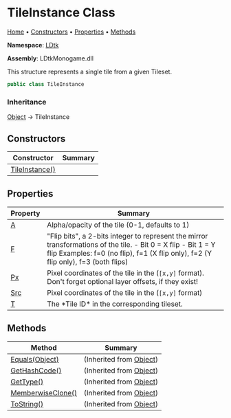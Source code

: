 # TileInstance Class

[Home](../../README.md) &#x2022; [Constructors](#constructors) &#x2022; [Properties](#properties) &#x2022; [Methods](#methods)

**Namespace**: [LDtk](../README.md)

**Assembly**: LDtkMonogame\.dll

  
 This structure represents a single tile from a given Tileset\. 

```csharp
public class TileInstance
```

### Inheritance

[Object](https://docs.microsoft.com/en-us/dotnet/api/system.object) &#x2192; TileInstance

## Constructors

| Constructor | Summary |
| ----------- | ------- |
| [TileInstance()](-ctor/README.md) | |

## Properties

| Property | Summary |
| -------- | ------- |
| [A](A/README.md) |  Alpha/opacity of the tile \(0\-1, defaults to 1\)  |
| [F](F/README.md) |  "Flip bits", a 2\-bits integer to represent the mirror transformations of the tile\.   \- Bit 0 = X flip   \- Bit 1 = Y flip   Examples: f=0 \(no flip\), f=1 \(X flip only\), f=2 \(Y flip only\), f=3 \(both flips\)  |
| [Px](Px/README.md) |  Pixel coordinates of the tile in the  \(`[x,y]` format\)\. Don't forget optional layer offsets, if they exist\!  |
| [Src](Src/README.md) |  Pixel coordinates of the tile in the  \(`[x,y]` format\)  |
| [T](T/README.md) |  The \*Tile ID\* in the corresponding tileset\.  |

## Methods

| Method | Summary |
| ------ | ------- |
| [Equals(Object)](https://docs.microsoft.com/en-us/dotnet/api/system.object.equals) |  \(Inherited from [Object](https://docs.microsoft.com/en-us/dotnet/api/system.object)\) |
| [GetHashCode()](https://docs.microsoft.com/en-us/dotnet/api/system.object.gethashcode) |  \(Inherited from [Object](https://docs.microsoft.com/en-us/dotnet/api/system.object)\) |
| [GetType()](https://docs.microsoft.com/en-us/dotnet/api/system.object.gettype) |  \(Inherited from [Object](https://docs.microsoft.com/en-us/dotnet/api/system.object)\) |
| [MemberwiseClone()](https://docs.microsoft.com/en-us/dotnet/api/system.object.memberwiseclone) |  \(Inherited from [Object](https://docs.microsoft.com/en-us/dotnet/api/system.object)\) |
| [ToString()](https://docs.microsoft.com/en-us/dotnet/api/system.object.tostring) |  \(Inherited from [Object](https://docs.microsoft.com/en-us/dotnet/api/system.object)\) |

